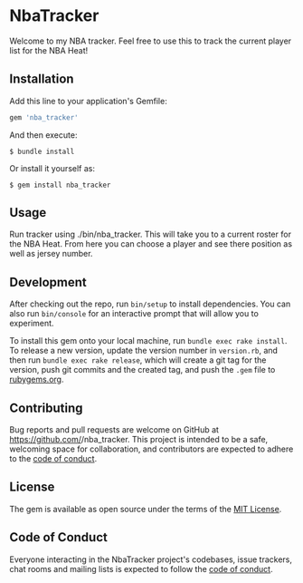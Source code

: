 # NbaTracker

Welcome to my NBA tracker. Feel free to use this to track the current player list for the NBA Heat!

## Installation

Add this line to your application's Gemfile:

```ruby
gem 'nba_tracker'
```

And then execute:

    $ bundle install

Or install it yourself as:

    $ gem install nba_tracker

## Usage

Run tracker using ./bin/nba_tracker. This will take you to a current roster for the NBA Heat. From here you can choose a player and see there position as well as jersey number. 

## Development

After checking out the repo, run `bin/setup` to install dependencies. You can also run `bin/console` for an interactive prompt that will allow you to experiment.

To install this gem onto your local machine, run `bundle exec rake install`. To release a new version, update the version number in `version.rb`, and then run `bundle exec rake release`, which will create a git tag for the version, push git commits and the created tag, and push the `.gem` file to [rubygems.org](https://rubygems.org).

## Contributing

Bug reports and pull requests are welcome on GitHub at https://github.com/<livfrediehard>/nba_tracker. This project is intended to be a safe, welcoming space for collaboration, and contributors are expected to adhere to the [code of conduct](https://github.com/<livfrediehard>/nba_tracker/blob/master/CODE_OF_CONDUCT.md).

## License

The gem is available as open source under the terms of the [MIT License](https://opensource.org/licenses/MIT).

## Code of Conduct

Everyone interacting in the NbaTracker project's codebases, issue trackers, chat rooms and mailing lists is expected to follow the [code of conduct](https://github.com/<livfrediehard>/nba_tracker/blob/master/CODE_OF_CONDUCT.md).
